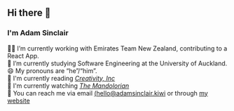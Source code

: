 ## Hi there 👋

### I'm Adam Sinclair

👨‍💻 I’m currently working with Emirates Team New Zealand, contributing to a React App.  
🌱 I’m currently studying Software Engineering at the University of Auckland.  
😄 My pronouns are “he”/“him”.  
📖 I'm currently reading *[Creativity, Inc](https://www.goodreads.com/book/show/18077903-creativity-inc)*  
🍿  I'm currently watching *[The Mandolorian](https://www.disneyplus.com/the-mandalorian)*  
💬 You can reach me via email [(hello@adamsinclair.kiwi](mailto:hello@adamsinclair.kiwi) or through [my website](https://www.adamsinclair.kiwi)  
